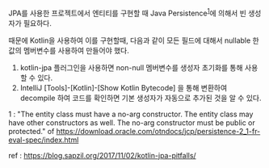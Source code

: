 JPA를 사용한 프로젝트에서 엔티티를 구현할 때 Java Persistence<sup>[1](#java_persistence_doc)</sup>에 의해서 빈 생성자가 필요하다.

때문에 Kotlin을 사용하여 이를 구현할때, 다음과 같이 모든 필드에 대해서 nullable 한 값의 멤버변수를 사용하여 만들어야 했다.

1. kotlin-jpa 플러그인을 사용하면 non-null 멤버변수를 생성자 초기화를 통해 사용할 수 있다.
2. IntelliJ [Tools]-[Kotlin]-[Show Kotlin Bytecode] 을 통해 변환하여 decompile 하여 코드를 확인하면 기본 생성자가 자동으로 추가된 것을 알 수 있다.

<a name="java_persistence_doc">1</a> : "The entity class must have a no-arg constructor. The entity class may have other constructors as well. The no-arg constructor must be public or protected." of https://download.oracle.com/otndocs/jcp/persistence-2_1-fr-eval-spec/index.html

ref : https://blog.sapzil.org/2017/11/02/kotlin-jpa-pitfalls/